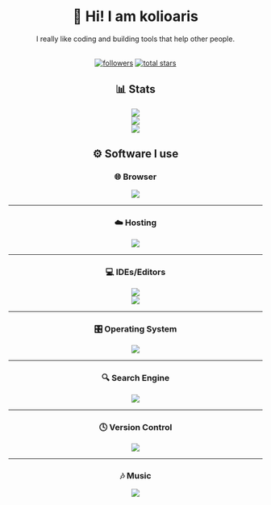 <div align="center">
  <h1>👋 Hi! I am kolioaris</h1>
  <p>I really like coding and building tools that help other people.</p>
</div>

<br />

<div align="center">
  <a href="https://github.com/kolioaris?tab=followers"><img alt="followers" title="Follow me on Github" src="https://custom-icon-badges.demolab.com/github/followers/kolioaris?color=236ad3&labelColor=1155ba&style=for-the-badge&logo=person-add&label=Follow&logoColor=white"/></a>
  <a href="https://github.com/kolioaris?tab=repositories&sort=stargazers"><img alt="total stars" title="Total stars on GitHub" src="https://custom-icon-badges.demolab.com/github/stars/kolioaris?color=55960c&style=for-the-badge&labelColor=488207&logo=star"/></a>
</div>

<div align="center">
  <h2>📊 Stats</h2>
</div>

<div align="center">
  <img src="https://github-readme-stats.vercel.app/api?username=kolioaris&hide=prs&show=prs_merged&show_icons=true&theme=dark&icon_color=bdbdbd"/>
  <br />
  <img src="https://trophygh.kolioaris.xyz/?username=kolioaris&margin-w=10&margin-h=10&no-bg=true&row=2&column=4"/>
  <br />
  <img src="https://skillicons.dev/icons?i=cloudflare,discord,github,git,instagram,mint,powershell,python,vscode"/>
</div>

<div align="center">
  <h2>⚙️ Software I use</h2>
</div>

<div align="center">
  <h3>🌐 Browser</h3>
  <a href="https://www.firefox.com/">
    <img src="https://img.shields.io/badge/Firefox-FF7139?style=for-the-badge&logo=Firefox-Browser&logoColor=white"/>
  </a>
  <hr/>
</div>

<div align="center">
  <h3>☁️ Hosting</h3>
  <a href="https://vercel.com/">
    <img src="https://img.shields.io/badge/vercel-%23000000.svg?style=for-the-badge&logo=vercel&logoColor=white"/>
  </a>
  <hr/>
</div>

<div align="center">
  <h3>💻 IDEs/Editors</h3>
  <a href="https://github.com/notepad-plus-plus/notepad-plus-plus">
    <img src="https://img.shields.io/badge/Notepad++-90E59A.svg?style=for-the-badge&logo=notepad%2b%2b&logoColor=black"/>
  </a>
  <br/>
  <a href="https://code.visualstudio.com">
    <img src="https://img.shields.io/badge/Visual%20Studio%20Code-0078d7.svg?style=for-the-badge&logo=visual-studio-code&logoColor=white"/>
  </a>
  <hr/>
</div>

<div align="center">
  <h3>🎛️ Operating System</h3>
  <a href="https://www.microsoft.com/software-download/windows10ISO">
    <img src="https://img.shields.io/badge/Windows%2010-0078D6?style=for-the-badge&logo=windows&logoColor=white"/>
  </a>
  <hr/>
</div>

<div align="center">
  <h3>🔍 Search Engine</h3>
  <a href="https://google.com">
    <img src="https://img.shields.io/badge/google-4285F4?style=for-the-badge&logo=google&logoColor=white"/>
  </a>
  <hr/>
</div>

<div align="center">
  <h3>🕓 Version Control</h3>
  <a href="https://github.com">
    <img src="https://img.shields.io/badge/github-%23121011.svg?style=for-the-badge&logo=github&logoColor=white"/>
  </a>
  <hr/>
</div>

<div align="center">
  <h3>🎶 Music</h3>
  <a href="https://spotify.com">
    <img src="https://img.shields.io/badge/Spotify-1ED760?style=for-the-badge&logo=spotify&logoColor=white"/>
  </a>
</div>
